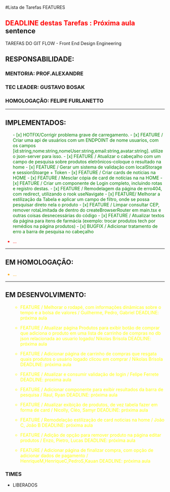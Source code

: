 #Lista de Tarefas FEATURES 
## <span style='color: red;'>DEADLINE destas Tarefas : Próxima aula</span> sentence
TAREFAS DO GIT FLOW - Front End Design Engineering
## RESPONSABILIDADE:
### MENTORIA: PROF.ALEXANDRE
### TEC LEADER: GUSTAVO BOSAK
### HOMOLOGAÇÃO: FELIPE FURLANETTO

---
## IMPLEMENTADOS:
<ul style="color:green">
- [x] HOTFIX/Corrigir problema grave de carregamento.
- [x] FEATURE / Criar uma api de usuários com um ENDPOINT de nome usuarios, com os campos [id:string,nome:string,nomeUser:string,email:string,avatar:string]. utilize o json-server para isso.
- [x] FEATURE / Atualizar o cabeçalho com um campo de pesquisa sobre produtos eletrônicos-coloque o resultado na home
- [x] FEATURE / Gerar um sistema de validação com localStorage e sessionStoarge + Token 
- [x] FEATURE / Criar cards de notícias na HOME 
- [x] FEATURE / Mesclar cópia de card de notícias na na HOME
- [x] FEATURE / Criar um componente de Login completo, incluindo rotas e registro destas.
- [x] FEATURE / Remodelagem da página de erro404, com redirect, utilizando o rook useNavigate 
- [x] FEATURE/ Melhorar a estilização da Tabela e aplicar um campo de filtro, onde se possa pesquisar direto nela o produto
- [x] FEATURE / Limpar consultar CEP, remover rotaLimitada de dentro do createBrowserRouter em main.tsx e outras coisas desnecessárias do código
- [x] FEATURE / Atualizar textos da página para itens de farmácia (exemplo: trocar produtos tech por remédios na página produtos)
- [x] BUGFIX / Adicionar tratamento de erro a barra de pesquisa no cabeçalho
</ul>
<ul style="color:red">
  <li> ... </li>
</ul>

---
## EM HOMOLOGAÇÃO:
<ul style="color:orange">
  <li> ... </li>
</ul>

---
## EM DESENVOLVIMENTO:
<ul style="color:yellow">


- FEATURE / Melhorar o rodapé, com informações dinâmicas sobre o tempo e a bolsa de valores / Guilherme, Pedro, Gabriel <span style="color=red">DEADLINE: próxima aula</span>

- FEATURE / Atualizar página Produtos para exibir botão de comprar que adiciona o produto em uma lista de carrinho de compras no db json relacionada ao usuario logado/ Nikolas Brisola <span style="color=red">DEADLINE: próxima aula</span>

- FEATURE / Adicionar página de carrinho de compras que resgata quais produtos o usuário logado clicou em comprar / Nikolas Brisola <span style="color=red">DEADLINE: próxima aula</span>

- FEATURE / Atualizar e consumir validação de login / Felipe Ferrete <span style="color=red">DEADLINE: proxima aula</span>

- FEATURE / Adicionar componente para exibir resultados da barra de pesquisa / Raul, Ryan <span style="color=red">DEADLINE: próxima aula</span>

- FEATURE / Atualizar exibição de produtos, de vez tabela fazer em forma de card / Nicolly, Cléo, Samyr <span style="color=red">DEADLINE: próxima aula</span>

- FEATURE / Remodelação estilização de card noticias na home / João C, João B <span style="color=red">DEADLINE: próxima aula</span>

- FEATURE / Adição de opção para remover produto na página editar produtos / Enzo, Pietro, Lucas <span style="color=red">DEADLINE: próxima aula</span>

- FEATURE / Adicionar página de finalizar compra, com opção de adicionar dados de pagamento / HenriqueM,HenriqueC,PedroS,Kauan <span style="color=red">DEADLINE: próxima aula</span>

</ul>

### TIMES
- LIBERADOS